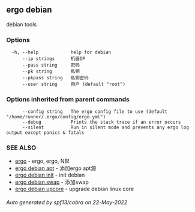 ## ergo debian

debian tools

### Options

```
  -h, --help            help for debian
      --ip strings      机器IP
      --pass string     密码
      --pk string       私钥
      --pkpass string   私钥密码
      --user string     用户 (default "root")
```

### Options inherited from parent commands

```
      --config string   The ergo config file to use (default "/home/runner/.ergo/config/ergo.yml")
      --debug           Prints the stack trace if an error occurs
      --silent          Run in silent mode and prevents any ergo log output except panics & fatals
```

### SEE ALSO

* [ergo](ergo.md)	 - ergo, ergo, NB!
* [ergo debian apt](ergo_debian_apt.md)	 - 添加ergo apt源
* [ergo debian init](ergo_debian_init.md)	 - init debian
* [ergo debian swap](ergo_debian_swap.md)	 - 添加swap
* [ergo debian upcore](ergo_debian_upcore.md)	 - upgrade debian linux core

###### Auto generated by spf13/cobra on 22-May-2022
